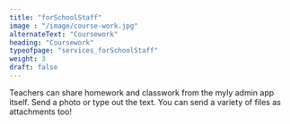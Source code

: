 ```yaml
---
title: "forSchoolStaff"
image : "/image/course-work.jpg"
alternateText: "Coursework"
heading: "Coursework"
typeofpage: "services_forSchoolStaff"
weight: 3
draft: false
---
```


<p>Teachers can share homework and classwork from the myly admin app itself. Send a photo or type out the text. You can send a variety of files as attachments too!</p>
